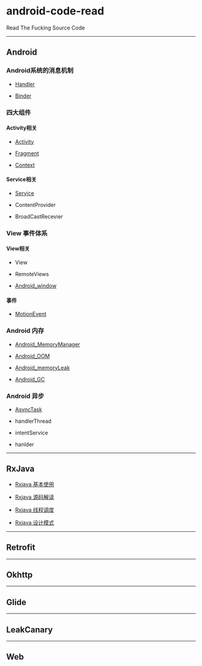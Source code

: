 # android-code-read

Read The Fucking Source Code

----------------------------------------------
## Android

### Android系统的消息机制

* [Handler](https://github.com/xianfeng92/android-code-read/blob/master/notes/android/Handler%E5%88%86%E6%9E%90.md)

* [Binder](https://github.com/xianfeng92/android-code-read/blob/master/notes/android/AIDL%E5%88%86%E6%9E%90.md)

### 四大组件

#### Activity相关

* [Activity](https://github.com/xianfeng92/android-code-read/blob/master/notes/android/Activty%E5%90%AF%E5%8A%A8.md)

* [Fragment](https://github.com/xianfeng92/android-code-read/blob/master/notes/android/Fragment%E6%BA%90%E7%A0%81%E5%88%86%E6%9E%90.md)

* [Context](https://github.com/xianfeng92/android-code-read/blob/master/notes/android/Context.md)

#### Service相关

* [Service](https://github.com/xianfeng92/android-code-read/blob/master/notes/android/Service.md)

* ContentProvider

* BroadCastRecevier

### View 事件体系

#### View相关

* View

* RemoteViews

* [Android_window](https://github.com/xianfeng92/android-code-read/blob/master/notes/android/Android_window.md)

#### 事件

* [MotionEvent](https://github.com/xianfeng92/android-code-read/blob/master/notes/android/Andoird_view_event.md)

### Android 内存

* [Android_MemoryManager](https://github.com/xianfeng92/android-code-read/blob/master/notes/android/Android_MemoryManager.md)

* [Android_OOM](https://github.com/xianfeng92/android-code-read/blob/master/notes/android/Android_OOM.md)

* [Android_memoryLeak](https://github.com/xianfeng92/android-code-read/blob/master/notes/android/Android_memoryLeak.md)

* [Android_GC](https://github.com/xianfeng92/android-code-read/blob/master/notes/android/Android_GC.md)

### Android 异步

* [AsyncTask](https://github.com/xianfeng92/android-code-read/blob/master/notes/android/AsyncTask%E5%88%86%E6%9E%90.md)

* handlerThread

* intentService

* hanlder

------------------------------------------

## RxJava

* [Rxjava 基本使用](https://github.com/xianfeng92/android-code-read/blob/master/notes/Rxjava/Rxjava.md)

* [Rxjava 源码解读](https://github.com/xianfeng92/android-code-read/blob/master/notes/Rxjava/Rxjava_Code.md)

* [Rxjava 线程调度](https://github.com/xianfeng92/android-code-read/blob/master/notes/Rxjava/Rxjava_Scheduler.md)

* [Rxjava 设计模式](https://github.com/xianfeng92/android-code-read/blob/master/notes/Rxjava/Rxjava_design.md)

-----------------------------------------

## Retrofit

--------------------------------------

## Okhttp

----------------------------------------

## Glide

-----------------------------------------

## LeakCanary

-------------------------------------------

## Web







